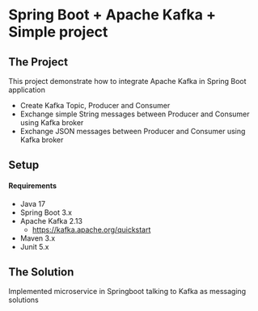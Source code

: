 # Spring Boot + Apache Kafka + Simple project

## The Project

This project demonstrate how to integrate Apache Kafka in Spring Boot application  
- Create Kafka Topic, Producer and Consumer
- Exchange simple String messages between Producer and Consumer using Kafka broker
- Exchange JSON messages between Producer and Consumer using Kafka broker

## Setup
#### Requirements
- Java 17
- Spring Boot 3.x
- Apache Kafka 2.13
  - https://kafka.apache.org/quickstart
- Maven 3.x
- Junit 5.x

## The Solution
Implemented microservice in Springboot talking to Kafka as messaging solutions
